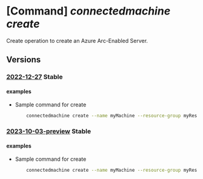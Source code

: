 # [Command] _connectedmachine create_

Create operation to create an Azure Arc-Enabled Server.

## Versions

### [2022-12-27](/Resources/mgmt-plane/L3N1YnNjcmlwdGlvbnMve30vcmVzb3VyY2Vncm91cHMve30vcHJvdmlkZXJzL21pY3Jvc29mdC5oeWJyaWRjb21wdXRlL21hY2hpbmVzL3t9/2022-12-27.xml) **Stable**

<!-- mgmt-plane /subscriptions/{}/resourcegroups/{}/providers/microsoft.hybridcompute/machines/{} 2022-12-27 -->

#### examples

- Sample command for create
    ```bash
        connectedmachine create --name myMachine --resource-group myResourceGroup --location eastus2euap
    ```

### [2023-10-03-preview](/Resources/mgmt-plane/L3N1YnNjcmlwdGlvbnMve30vcmVzb3VyY2Vncm91cHMve30vcHJvdmlkZXJzL21pY3Jvc29mdC5oeWJyaWRjb21wdXRlL21hY2hpbmVzL3t9/2023-10-03-preview.xml) **Stable**

<!-- mgmt-plane /subscriptions/{}/resourcegroups/{}/providers/microsoft.hybridcompute/machines/{} 2023-10-03-preview -->

#### examples

- Sample command for create
    ```bash
        connectedmachine create --name myMachine --resource-group myResourceGroup --location eastus2euap
    ```
